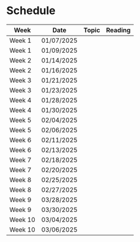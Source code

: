 # Schedule
| Week | Date | Topic | Reading  |
| ------------- | -------------  | -------------  | -------------  |
| Week 1  | 01/07/2025  |    | |  
| Week 1  | 01/09/2025  |    | |  
| Week 2  | 01/14/2025  |    | |  
| Week 2  | 01/16/2025  |    | |  
| Week 3  | 01/21/2025  |    | |  
| Week 3  | 01/23/2025  |    | |  
| Week 4  | 01/28/2025  |    | |  
| Week 4  | 01/30/2025  |    | |  
| Week 5  | 02/04/2025  |    | |  
| Week 5  | 02/06/2025  |    | |  
| Week 6  | 02/11/2025  |    | |  
| Week 6  | 02/13/2025  |    | |  
| Week 7  | 02/18/2025  |    | |  
| Week 7  | 02/20/2025  |    | |  
| Week 8  | 02/25/2025  |    | |  
| Week 8  | 02/27/2025  |    | |  
| Week 9  | 03/28/2025  |    | |  
| Week 9  | 03/30/2025  |    | |  
| Week 10 | 03/04/2025  |    | |  
| Week 10 | 03/06/2025  |    | |  
